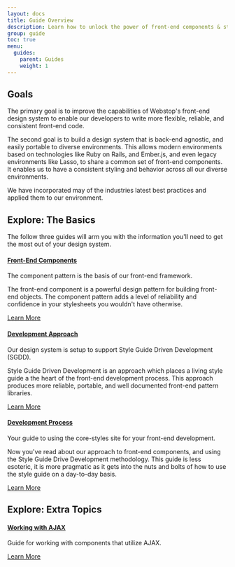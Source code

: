 ```yaml
---
layout: docs
title: Guide Overview
description: Learn how to unlock the power of front-end components & style guide driven development. 
group: guide
toc: true
menu: 
  guides:
    parent: Guides
    weight: 1
---
```




## Goals

The primary goal is to improve the capabilities of Webstop's 
front-end design system to enable our developers to write more 
flexible, reliable, and consistent front-end code.

The second goal is to build a design system that is back-end 
agnostic, and easily portable to diverse environments. This 
allows modern environments based on technologies like 
Ruby on Rails, and Ember.js, and even legacy environments like 
Lasso, to share a common set of front-end components. It 
enables us to have a consistent styling and behavior across all 
our diverse environments. 

We have incorporated may of the industries latest best practices 
and applied them to our environment.


## Explore: The Basics

The follow three guides will arm you with the information you'll 
need to get the most out of your design system.

<div class="row">

  <div class="col card card-standard">
    <div class="card-body">
      <h4 class="text-center"><a href="/docs/guide/components/">Front-End Components</a></h4>
      <p>
        The component pattern is the basis of our front-end framework. 
      </p>
      <p>
        The front-end component is a powerful design pattern for building 
        front-end objects. The component pattern adds a level of reliability 
        and confidence in your stylesheets you wouldn't have otherwise.
      </p>
    </div>
    <div class="card-footer">
      <a href="/docs/guide/components/" class="btn btn-primary btn-block">Learn More <i class="icon-arrow-right"></i></a>
    </div>
  </div>
  
  <div class="col card card-standard">
    <div class="card-body">
      <h4 class="text-center"><a href="/docs/guide/development-approach/">Development Approach</a></h4>
      <p>
        Our design system is setup to support Style Guide Driven Development (SGDD). 
      </p>
      <p>
        Style Guide Driven Development is an approach which places a living style guide a the heart of the front-end development process. This approach produces more reliable, portable, and well documented front-end pattern libraries.
      </p>
    </div>
    <div class="card-footer">
      <a href="/docs/guide/development-approach/" class="btn btn-primary btn-block">Learn More <i class="icon-arrow-right"></i></a>
    </div>
  </div>
  
  <div class="col card card-standard">
    <div class="card-body">
      <h4 class="text-center"><a href="/docs/guide/development-process/">Development Process</a></h4>
      <p>
        Your guide to using the core-styles site for your front-end development. 
      </p>
      <p>
        Now you've read about our approach to front-end components, and using 
        the Style Guide Drive Development methodology. This guide is less esoteric, 
        it is more pragmatic as it gets into the nuts and 
        bolts of how to use the style guide on a day-to-day basis.
      </p>
    </div>
    <div class="card-footer">
      <a href="docs/guide/development-process/" class="btn btn-primary btn-block">Learn More <i class="icon-arrow-right"></i></a>
    </div>
  </div>
  
</div>


## Explore: Extra Topics

<div class="row">

  <div class="col card card-standard">
    <div class="card-body">
      <h4 class="text-center"><a href="/docs/guide/working-with-ajax/">Working with AJAX</a></h4>
      <p>
        Guide for working with components that utilize AJAX.
      </p>
    </div>
    <div class="card-footer">
      <a href="/docs/guide/working-with-ajax/" class="btn btn-primary btn-block">Learn More <i class="icon-arrow-right"></i></a>
    </div>
  </div>
  
</div>



